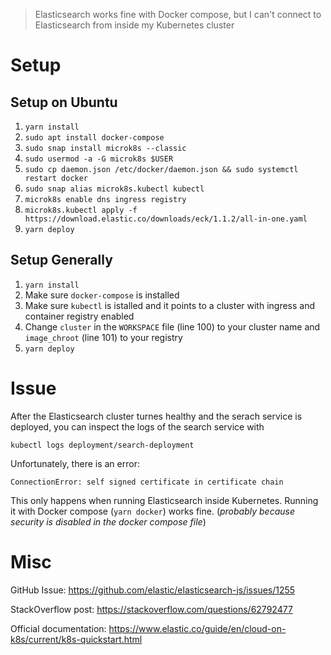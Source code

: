 > Elasticsearch works fine with Docker compose, but I can't connect to Elasticsearch from inside my Kubernetes cluster

# Setup

## Setup on Ubuntu

1. `yarn install`
2. `sudo apt install docker-compose`
3. `sudo snap install microk8s --classic`
4. `sudo usermod -a -G microk8s $USER`
5. `sudo cp daemon.json /etc/docker/daemon.json && sudo systemctl restart docker`
6. `sudo snap alias microk8s.kubectl kubectl`
7. `microk8s enable dns ingress registry`
8. `microk8s.kubectl apply -f https://download.elastic.co/downloads/eck/1.1.2/all-in-one.yaml`
9. `yarn deploy`

## Setup Generally

1. `yarn install`
2. Make sure `docker-compose` is installed
3. Make sure `kubectl` is istalled and it points to a cluster with ingress and container registry enabled
4. Change `cluster` in the `WORKSPACE` file (line 100) to your cluster name and `image_chroot` (line 101) to your registry
5. `yarn deploy`

# Issue

After the Elasticsearch cluster turnes healthy and the serach service is deployed, you can inspect the logs of the search service with

```
kubectl logs deployment/search-deployment
```

Unfortunately, there is an error:

```
ConnectionError: self signed certificate in certificate chain
```

This only happens when running Elasticsearch inside Kubernetes. Running it with Docker compose (`yarn docker`) works fine. (_probably because security is disabled in the docker compose file_)

# Misc

GitHub Issue: https://github.com/elastic/elasticsearch-js/issues/1255

StackOverflow post: https://stackoverflow.com/questions/62792477

Official documentation: https://www.elastic.co/guide/en/cloud-on-k8s/current/k8s-quickstart.html
